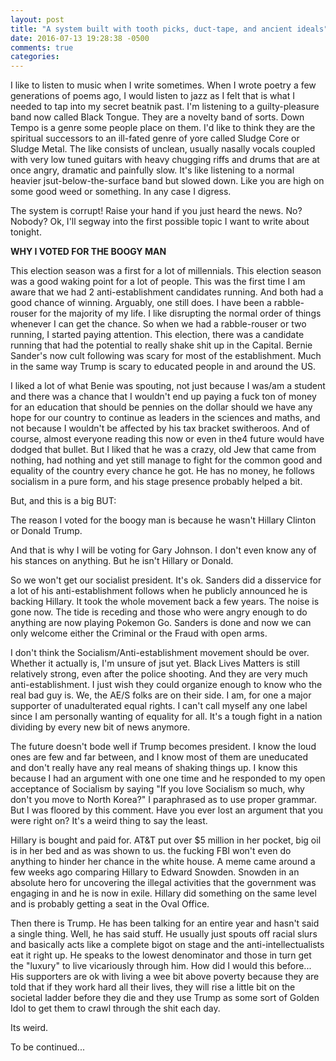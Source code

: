 ```yaml
---
layout: post
title: "A system built with tooth picks, duct-tape, and ancient ideals"
date: 2016-07-13 19:28:38 -0500
comments: true
categories: 
---
```


I like to listen to music when I write sometimes. When I wrote poetry a few generations of poems ago, I would listen to jazz as I felt that is what I needed to tap into my secret beatnik past. I'm listening to a guilty-pleasure band now called Black Tongue. They are a novelty band of sorts. Down Tempo is a genre some people place on them. I'd like to think they are the spiritual successors to an ill-fated genre of yore called Sludge Core or Sludge Metal. The like consists of unclean, usually nasally vocals coupled with very low tuned guitars with heavy chugging riffs and drums that are at once angry, dramatic and painfully slow. It's like listening to a normal heavier jsut-below-the-surface band but slowed down. Like you are high on some good weed or something. In any case I digress.

The system is corrupt! Raise your hand if you just heard the news. No? Nobody? Ok, I'll segway into the first possible topic I want to write about tonight. 

**WHY I VOTED FOR THE BOOGY MAN**

This election season was a first for a lot of millennials. This election season was a good waking point for a lot of people. This was the first time I am aware that we had 2 anti-establishment candidates running. And both had a good chance of winning. Arguably, one still does. I have been a rabble-rouser for the majority of my life. I like disrupting the normal order of things whenever I can get the chance.  So when we had a rabble-rouser or two running, I started paying attention. This election, there was a candidate running that had the potential to really shake shit up in the Capital. Bernie Sander's now cult following was scary for most of the establishment. Much in the same way Trump is scary to educated people in and around the US. 

I liked a lot of what Benie was spouting, not just because I was/am a student and there was a chance that I wouldn't end up paying a fuck ton of money for an education that should be pennies on the dollar should we have any hope for our country to continue as leaders in the sciences and maths, and not because I wouldn't be affected by his tax bracket switheroos. And of course, almost everyone reading this now or even in the4 future would have dodged that bullet. But I liked that he was a crazy, old Jew that came from nothing, had nothing and yet still manage to fight for the common good and equality of the country every chance he got. He has no money, he follows socialism in a pure form, and his stage presence probably helped a bit.

But, and this is a big BUT:

The reason I voted for the boogy man is because he wasn't Hillary Clinton or Donald Trump.

And that is why I will be voting for Gary Johnson. I don't even know any of his stances on anything. But he isn't Hillary or Donald.

So we won't get our socialist president. It's ok. Sanders did a disservice for a lot of his anti-establishment follows when he publicly announced he is backing Hillary. It took the whole movement back a few years. The noise is gone now. The tide is receding and those who were angry enough to do anything are now playing Pokemon Go. Sanders is done and now we can only welcome either the Criminal or the Fraud with open arms.

I don't think the Socialism/Anti-establishment movement should be over. Whether it actually is, I'm unsure of jsut yet. Black Lives Matters is still relatively strong, even after the police shooting. And they are very much anti-establishment. I just wish they could organize enough to know who the real bad guy is. We, the AE/S folks are on their side. I am, for one a major supporter of unadulterated equal rights. I can't call myself any one label since I am personally wanting of equality for all. It's a tough fight in a nation dividing by every new bit of news anymore. 

The future doesn't bode well if Trump becomes president. I know the loud ones are few and far between, and I know most of them are uneducated and don't really have any real means of shaking things up. I know this because I had an argument with one one time and he responded to my open acceptance of Socialism by saying "If you love Socialism so much, why don't you move to North Korea?" I paraphrased as to use proper grammar. But I was floored by this comment. Have you ever lost an argument that you were right on? It's a weird thing to say the least.

Hillary is bought and paid for. AT&T put over $5 million in her pocket, big oil is in her bed and as was shown to us. the fucking FBI won't even do anything to hinder her chance in the white house. A meme came around a few weeks ago comparing Hillary to Edward Snowden. Snowden in an absolute hero for uncovering the illegal activities that the government was engaging in and he is now in exile. Hillary did something on the same level and is probably getting a seat in the Oval Office.

Then there is Trump. He has been talking for an entire year and hasn't said a single thing. Well, he has said stuff. He usually just spouts off racial slurs and basically acts like a complete bigot on stage and the anti-intellectualists eat it right up. He speaks to the lowest denominator and those in turn get the "luxury" to live vicariously through him. How did I would this before... His supporters are ok with living a wee bit above poverty because they are told that if they work hard all their lives, they will rise a little bit on the societal ladder before they die and they use Trump as some sort of  Golden Idol to get them to crawl through the shit each day. 

Its weird.

 To be continued...